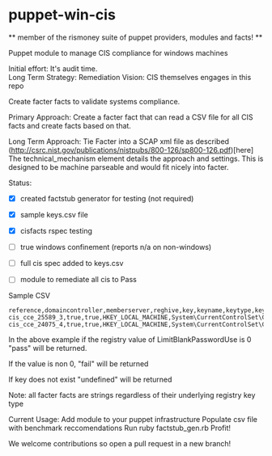 puppet-win-cis
==============
** member of the rismoney suite of puppet providers, modules and facts! **

Puppet module to manage CIS compliance for windows machines

Initial effort: It's audit time.  
Long Term Strategy: Remediation
Vision: CIS themselves engages in this repo

Create facter facts to validate systems compliance.

Primary Approach: Create a facter fact that can read a CSV file for all CIS facts and create
facts based on that.

Long Term Approach: Tie Facter into a SCAP xml file as described (http://csrc.nist.gov/publications/nistpubs/800-126/sp800-126.pdf)[here]
The technical_mechanism element details the approach and settings.  This is designed to be machine parseable and would fit nicely
into facter.

Status:
- [x] created factstub generator for testing (not required)
- [x] sample keys.csv file
- [x] cisfacts rspec testing
- [ ] true windows confinement (reports n/a on non-windows)
- [ ] full cis spec added to keys.csv
- [ ] module to remediate all cis to Pass


Sample CSV
```csv
reference,domaincontroller,memberserver,reghive,key,keyname,keytype,keyvalue
cis_cce_25589_3,true,true,HKEY_LOCAL_MACHINE,System\CurrentControlSet\Control\Lsa,LimitBlankPasswordUse,REG_DWORD,0
cis_cce_24075_4,true,true,HKEY_LOCAL_MACHINE,System\CurrentControlSet\Control\Lsa,auditbaseobjects,REG_DWORD,0
```


In the above example if the registry value of LimitBlankPasswordUse is 0 "pass" will be returned.

If the value is non 0, "fail" will be returned

If key does not exist "undefined" will be returned

Note: all facter facts are strings regardless of their underlying registry key type

Current Usage:
Add module to your puppet infrastructure
Populate csv file with benchmark reccomendations
Run ruby factstub_gen.rb
Profit!

We welcome contributions so open a pull request in a new branch!
